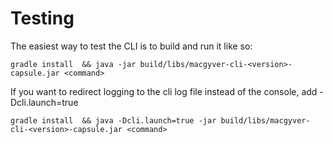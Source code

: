 

# Testing

The easiest way to test the CLI is to build and run it like so:

```shell
gradle install  && java -jar build/libs/macgyver-cli-<version>-capsule.jar <command>
```

If you want to redirect logging to the cli log file instead of the console, add -Dcli.launch=true


```shell
gradle install  && java -Dcli.launch=true -jar build/libs/macgyver-cli-<version>-capsule.jar <command>
```